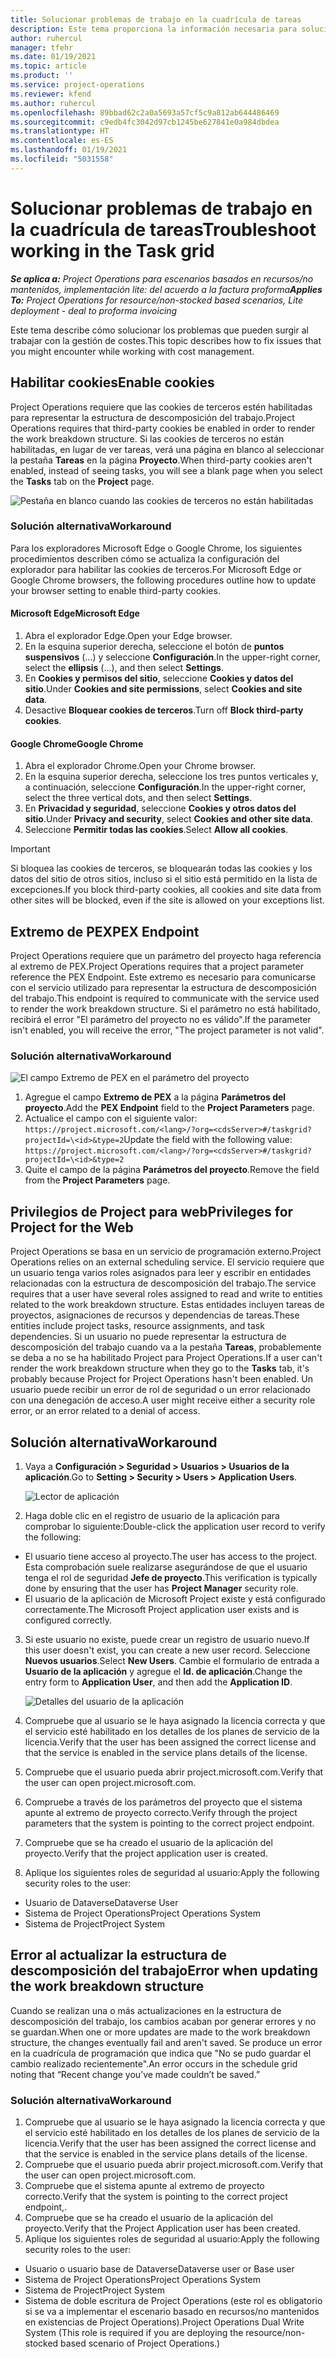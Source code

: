 ```yaml
---
title: Solucionar problemas de trabajo en la cuadrícula de tareas
description: Este tema proporciona la información necesaria para solucionar problemas al trabajar en la cuadrícula de tareas.
author: ruhercul
manager: tfehr
ms.date: 01/19/2021
ms.topic: article
ms.product: ''
ms.service: project-operations
ms.reviewer: kfend
ms.author: ruhercul
ms.openlocfilehash: 89bbad62c2a0a5693a57cf5c9a812ab644486469
ms.sourcegitcommit: c9edb4fc3042d97cb1245be627841e0a984dbdea
ms.translationtype: HT
ms.contentlocale: es-ES
ms.lasthandoff: 01/19/2021
ms.locfileid: "5031558"
---
```

# <a name="troubleshoot-working-in-the-task-grid"></a><span data-ttu-id="d70db-103">Solucionar problemas de trabajo en la cuadrícula de tareas</span><span class="sxs-lookup"><span data-stu-id="d70db-103">Troubleshoot working in the Task grid</span></span> 

<span data-ttu-id="d70db-104">_**Se aplica a:** Project Operations para escenarios basados en recursos/no mantenidos, implementación lite: del acuerdo a la factura proforma_</span><span class="sxs-lookup"><span data-stu-id="d70db-104">_**Applies To:** Project Operations for resource/non-stocked based scenarios, Lite deployment - deal to proforma invoicing_</span></span>

<span data-ttu-id="d70db-105">Este tema describe cómo solucionar los problemas que pueden surgir al trabajar con la gestión de costes.</span><span class="sxs-lookup"><span data-stu-id="d70db-105">This topic describes how to fix issues that you might encounter while working with cost management.</span></span>

## <a name="enable-cookies"></a><span data-ttu-id="d70db-106">Habilitar cookies</span><span class="sxs-lookup"><span data-stu-id="d70db-106">Enable cookies</span></span>

<span data-ttu-id="d70db-107">Project Operations requiere que las cookies de terceros estén habilitadas para representar la estructura de descomposición del trabajo.</span><span class="sxs-lookup"><span data-stu-id="d70db-107">Project Operations requires that third-party cookies be enabled in order to render the work breakdown structure.</span></span> <span data-ttu-id="d70db-108">Si las cookies de terceros no están habilitadas, en lugar de ver tareas, verá una página en blanco al seleccionar la pestaña **Tareas** en la página **Proyecto**.</span><span class="sxs-lookup"><span data-stu-id="d70db-108">When third-party cookies aren't enabled, instead of seeing tasks, you will see a blank page when you select the **Tasks** tab on the **Project** page.</span></span>

![Pestaña en blanco cuando las cookies de terceros no están habilitadas](media/blankschedule.png)


### <a name="workaround"></a><span data-ttu-id="d70db-110">Solución alternativa</span><span class="sxs-lookup"><span data-stu-id="d70db-110">Workaround</span></span>
<span data-ttu-id="d70db-111">Para los exploradores Microsoft Edge o Google Chrome, los siguientes procedimientos describen cómo se actualiza la configuración del explorador para habilitar las cookies de terceros.</span><span class="sxs-lookup"><span data-stu-id="d70db-111">For Microsoft Edge or Google Chrome browsers, the following procedures outline how to update your browser setting to enable third-party cookies.</span></span>

#### <a name="microsoft-edge"></a><span data-ttu-id="d70db-112">Microsoft Edge</span><span class="sxs-lookup"><span data-stu-id="d70db-112">Microsoft Edge</span></span>

1. <span data-ttu-id="d70db-113">Abra el explorador Edge.</span><span class="sxs-lookup"><span data-stu-id="d70db-113">Open your Edge browser.</span></span>
2. <span data-ttu-id="d70db-114">En la esquina superior derecha, seleccione el botón de **puntos suspensivos** (...) y seleccione **Configuración**.</span><span class="sxs-lookup"><span data-stu-id="d70db-114">In the upper-right corner, select the **ellipsis** (...), and then select **Settings**.</span></span>
3. <span data-ttu-id="d70db-115">En **Cookies y permisos del sitio**, seleccione **Cookies y datos del sitio**.</span><span class="sxs-lookup"><span data-stu-id="d70db-115">Under **Cookies and site permissions**, select **Cookies and site data**.</span></span>
4. <span data-ttu-id="d70db-116">Desactive **Bloquear cookies de terceros**.</span><span class="sxs-lookup"><span data-stu-id="d70db-116">Turn off **Block third-party cookies**.</span></span>

#### <a name="google-chrome"></a><span data-ttu-id="d70db-117">Google Chrome</span><span class="sxs-lookup"><span data-stu-id="d70db-117">Google Chrome</span></span>

1. <span data-ttu-id="d70db-118">Abra el explorador Chrome.</span><span class="sxs-lookup"><span data-stu-id="d70db-118">Open your Chrome browser.</span></span>
2. <span data-ttu-id="d70db-119">En la esquina superior derecha, seleccione los tres puntos verticales y, a continuación, seleccione **Configuración**.</span><span class="sxs-lookup"><span data-stu-id="d70db-119">In the upper-right corner, select the three vertical dots, and then select **Settings**.</span></span>
3. <span data-ttu-id="d70db-120">En **Privacidad y seguridad**, seleccione **Cookies y otros datos del sitio**.</span><span class="sxs-lookup"><span data-stu-id="d70db-120">Under **Privacy and security**, select **Cookies and other site data**.</span></span>
4. <span data-ttu-id="d70db-121">Seleccione **Permitir todas las cookies**.</span><span class="sxs-lookup"><span data-stu-id="d70db-121">Select **Allow all cookies**.</span></span>

> [!IMPORTANT]
> <span data-ttu-id="d70db-122">Si bloquea las cookies de terceros, se bloquearán todas las cookies y los datos del sitio de otros sitios, incluso si el sitio está permitido en la lista de excepciones.</span><span class="sxs-lookup"><span data-stu-id="d70db-122">If you block third-party cookies, all cookies and site data from other sites will be blocked, even if the site is allowed on your exceptions list.</span></span>

## <a name="pex-endpoint"></a><span data-ttu-id="d70db-123">Extremo de PEX</span><span class="sxs-lookup"><span data-stu-id="d70db-123">PEX Endpoint</span></span>

<span data-ttu-id="d70db-124">Project Operations requiere que un parámetro del proyecto haga referencia al extremo de PEX.</span><span class="sxs-lookup"><span data-stu-id="d70db-124">Project Operations requires that a project parameter reference the PEX Endpoint.</span></span> <span data-ttu-id="d70db-125">Este extremo es necesario para comunicarse con el servicio utilizado para representar la estructura de descomposición del trabajo.</span><span class="sxs-lookup"><span data-stu-id="d70db-125">This endpoint is required to communicate with the service used to render the work breakdown structure.</span></span> <span data-ttu-id="d70db-126">Si el parámetro no está habilitado, recibirá el error "El parámetro del proyecto no es válido".</span><span class="sxs-lookup"><span data-stu-id="d70db-126">If the parameter isn't enabled, you will receive the error, "The project parameter is not valid".</span></span> 

### <a name="workaround"></a><span data-ttu-id="d70db-127">Solución alternativa</span><span class="sxs-lookup"><span data-stu-id="d70db-127">Workaround</span></span>
 ![El campo Extremo de PEX en el parámetro del proyecto](media/projectparameter.png)

1. <span data-ttu-id="d70db-129">Agregue el campo **Extremo de PEX** a la página **Parámetros del proyecto**.</span><span class="sxs-lookup"><span data-stu-id="d70db-129">Add the **PEX Endpoint** field to the **Project Parameters** page.</span></span>
2. <span data-ttu-id="d70db-130">Actualice el campo con el siguiente valor: `https://project.microsoft.com/<lang>/?org=<cdsServer>#/taskgrid?projectId=\<id>&type=2`</span><span class="sxs-lookup"><span data-stu-id="d70db-130">Update the field with the following value: `https://project.microsoft.com/<lang>/?org=<cdsServer>#/taskgrid?projectId=\<id>&type=2`</span></span>
3. <span data-ttu-id="d70db-131">Quite el campo de la página **Parámetros del proyecto**.</span><span class="sxs-lookup"><span data-stu-id="d70db-131">Remove the field from the **Project Parameters** page.</span></span>

## <a name="privileges-for-project-for-the-web"></a><span data-ttu-id="d70db-132">Privilegios de Project para web</span><span class="sxs-lookup"><span data-stu-id="d70db-132">Privileges for Project for the Web</span></span>

<span data-ttu-id="d70db-133">Project Operations se basa en un servicio de programación externo.</span><span class="sxs-lookup"><span data-stu-id="d70db-133">Project Operations relies on an external scheduling service.</span></span> <span data-ttu-id="d70db-134">El servicio requiere que un usuario tenga varios roles asignados para leer y escribir en entidades relacionadas con la estructura de descomposición del trabajo.</span><span class="sxs-lookup"><span data-stu-id="d70db-134">The service requires that a user have several roles assigned to read and write to entities related to the work breakdown structure.</span></span> <span data-ttu-id="d70db-135">Estas entidades incluyen tareas de proyectos, asignaciones de recursos y dependencias de tareas.</span><span class="sxs-lookup"><span data-stu-id="d70db-135">These entities include project tasks, resource assignments, and task dependencies.</span></span> <span data-ttu-id="d70db-136">Si un usuario no puede representar la estructura de descomposición del trabajo cuando va a la pestaña **Tareas**, probablemente se deba a no se ha habilitado Project para Project Operations.</span><span class="sxs-lookup"><span data-stu-id="d70db-136">If a user can't render the work breakdown structure when they go to the **Tasks** tab, it's probably because Project for Project Operations hasn't been enabled.</span></span> <span data-ttu-id="d70db-137">Un usuario puede recibir un error de rol de seguridad o un error relacionado con una denegación de acceso.</span><span class="sxs-lookup"><span data-stu-id="d70db-137">A user might receive either a security role error, or an error related to a denial of access.</span></span>


## <a name="workaround"></a><span data-ttu-id="d70db-138">Solución alternativa</span><span class="sxs-lookup"><span data-stu-id="d70db-138">Workaround</span></span>

1. <span data-ttu-id="d70db-139">Vaya a **Configuración > Seguridad > Usuarios > Usuarios de la aplicación**.</span><span class="sxs-lookup"><span data-stu-id="d70db-139">Go to **Setting > Security > Users > Application Users**.</span></span>  

   ![Lector de aplicación](media/applicationuser.jpg)
   
2. <span data-ttu-id="d70db-141">Haga doble clic en el registro de usuario de la aplicación para comprobar lo siguiente:</span><span class="sxs-lookup"><span data-stu-id="d70db-141">Double-click the application user record to verify the following:</span></span>

 - <span data-ttu-id="d70db-142">El usuario tiene acceso al proyecto.</span><span class="sxs-lookup"><span data-stu-id="d70db-142">The user has access to the project.</span></span> <span data-ttu-id="d70db-143">Esta comprobación suele realizarse asegurándose de que el usuario tenga el rol de seguridad **Jefe de proyecto**.</span><span class="sxs-lookup"><span data-stu-id="d70db-143">This verification is typically done by ensuring that the user has **Project Manager** security role.</span></span>
 - <span data-ttu-id="d70db-144">El usuario de la aplicación de Microsoft Project existe y está configurado correctamente.</span><span class="sxs-lookup"><span data-stu-id="d70db-144">The Microsoft Project application user exists and is configured correctly.</span></span>
 
3. <span data-ttu-id="d70db-145">Si este usuario no existe, puede crear un registro de usuario nuevo.</span><span class="sxs-lookup"><span data-stu-id="d70db-145">If this user doesn't exist, you can create a new user record.</span></span> <span data-ttu-id="d70db-146">Seleccione **Nuevos usuarios**.</span><span class="sxs-lookup"><span data-stu-id="d70db-146">Select **New Users**.</span></span> <span data-ttu-id="d70db-147">Cambie el formulario de entrada a **Usuario de la aplicación** y agregue el **Id. de aplicación**.</span><span class="sxs-lookup"><span data-stu-id="d70db-147">Change the entry form to **Application User**, and then add the **Application ID**.</span></span>

   ![Detalles del usuario de la aplicación](media/applicationuserdetails.jpg)

4. <span data-ttu-id="d70db-149">Compruebe que al usuario se le haya asignado la licencia correcta y que el servicio esté habilitado en los detalles de los planes de servicio de la licencia.</span><span class="sxs-lookup"><span data-stu-id="d70db-149">Verify that the user has been assigned the correct license and that the service is enabled in the service plans details of the license.</span></span>
5. <span data-ttu-id="d70db-150">Compruebe que el usuario pueda abrir project.microsoft.com.</span><span class="sxs-lookup"><span data-stu-id="d70db-150">Verify that the user can open project.microsoft.com.</span></span>
6. <span data-ttu-id="d70db-151">Compruebe a través de los parámetros del proyecto que el sistema apunte al extremo de proyecto correcto.</span><span class="sxs-lookup"><span data-stu-id="d70db-151">Verify through the project parameters that the system is pointing to the correct project endpoint.</span></span>
7. <span data-ttu-id="d70db-152">Compruebe que se ha creado el usuario de la aplicación del proyecto.</span><span class="sxs-lookup"><span data-stu-id="d70db-152">Verify that the project application user is created.</span></span>
8. <span data-ttu-id="d70db-153">Aplique los siguientes roles de seguridad al usuario:</span><span class="sxs-lookup"><span data-stu-id="d70db-153">Apply the following security roles to the user:</span></span>

  - <span data-ttu-id="d70db-154">Usuario de Dataverse</span><span class="sxs-lookup"><span data-stu-id="d70db-154">Dataverse User</span></span>
  - <span data-ttu-id="d70db-155">Sistema de Project Operations</span><span class="sxs-lookup"><span data-stu-id="d70db-155">Project Operations System</span></span>
  - <span data-ttu-id="d70db-156">Sistema de Project</span><span class="sxs-lookup"><span data-stu-id="d70db-156">Project System</span></span>

## <a name="error-when-updating-the-work-breakdown-structure"></a><span data-ttu-id="d70db-157">Error al actualizar la estructura de descomposición del trabajo</span><span class="sxs-lookup"><span data-stu-id="d70db-157">Error when updating the work breakdown structure</span></span>

<span data-ttu-id="d70db-158">Cuando se realizan una o más actualizaciones en la estructura de descomposición del trabajo, los cambios acaban por generar errores y no se guardan.</span><span class="sxs-lookup"><span data-stu-id="d70db-158">When one or more updates are made to the work breakdown structure, the changes eventually fail and aren't saved.</span></span> <span data-ttu-id="d70db-159">Se produce un error en la cuadrícula de programación que indica que "No se pudo guardar el cambio realizado recientemente".</span><span class="sxs-lookup"><span data-stu-id="d70db-159">An error occurs in the schedule grid noting that “Recent change you’ve made couldn’t be saved.”</span></span>

### <a name="workaround"></a><span data-ttu-id="d70db-160">Solución alternativa</span><span class="sxs-lookup"><span data-stu-id="d70db-160">Workaround</span></span>

1. <span data-ttu-id="d70db-161">Compruebe que al usuario se le haya asignado la licencia correcta y que el servicio esté habilitado en los detalles de los planes de servicio de la licencia.</span><span class="sxs-lookup"><span data-stu-id="d70db-161">Verify that the user has been assigned the correct license and that the service is enabled in the service plans details of the license.</span></span>
2. <span data-ttu-id="d70db-162">Compruebe que el usuario pueda abrir project.microsoft.com.</span><span class="sxs-lookup"><span data-stu-id="d70db-162">Verify that the user can open project.microsoft.com.</span></span>
3. <span data-ttu-id="d70db-163">Compruebe que el sistema apunte al extremo de proyecto correcto.</span><span class="sxs-lookup"><span data-stu-id="d70db-163">Verify that the system is pointing to the correct project endpoint,.</span></span>
4. <span data-ttu-id="d70db-164">Compruebe que se ha creado el usuario de la aplicación del proyecto.</span><span class="sxs-lookup"><span data-stu-id="d70db-164">Verify that the Project Application user has been created.</span></span>
5. <span data-ttu-id="d70db-165">Aplique los siguientes roles de seguridad al usuario:</span><span class="sxs-lookup"><span data-stu-id="d70db-165">Apply the following security roles to the user:</span></span>
  
  - <span data-ttu-id="d70db-166">Usuario o usuario base de Dataverse</span><span class="sxs-lookup"><span data-stu-id="d70db-166">Dataverse user or Base user</span></span>
  - <span data-ttu-id="d70db-167">Sistema de Project Operations</span><span class="sxs-lookup"><span data-stu-id="d70db-167">Project Operations System</span></span>
  - <span data-ttu-id="d70db-168">Sistema de Project</span><span class="sxs-lookup"><span data-stu-id="d70db-168">Project System</span></span>
  - <span data-ttu-id="d70db-169">Sistema de doble escritura de Project Operations (este rol es obligatorio si se va a implementar el escenario basado en recursos/no mantenidos en existencias de Project Operations).</span><span class="sxs-lookup"><span data-stu-id="d70db-169">Project Operations Dual Write System (This role is required if you are deploying the resource/non-stocked based scenario of Project Operations.)</span></span>
